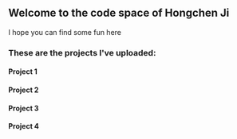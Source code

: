 ## Welcome to the code space of Hongchen Ji

I hope you can find some fun here

### These are the projects I've uploaded:

#### Project 1
#### Project 2
#### Project 3
#### Project 4  

[^_^]:
    - Bulleted
    - List
    1. Numbered
    2. List
    **Bold** and _Italic_ and `Code` text
    [Link](url) and ![Image](src)

